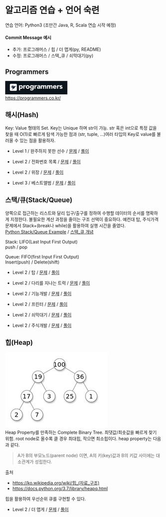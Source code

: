 # 알고리즘 연습 + 언어 숙련

연습 언어: Python3 (조만간 Java, R, Scala 연습 시작 예정)

#### Commit Message 예시

- 추가: 프로그래머스 / 힙 / 더 맵게(py, README)
- 수정: 프로그래머스 / 스택_큐 / 쇠막대기(py)

## Programmers
<img src="/imgs/icon_programmers.png" width="200px" alt="icon programmers"></img><br>https://programmers.co.kr/

## 해시(Hash)
Key: Value 형태의 Set.
Key는 Unique 하며 str이 가능. str 혹은 int으로 특정 값을 찾을 때 O(1)로 빠르게 탐색 가능한 점과 (str, tuple, ...)여러 타입의 Key로 value를 불러올 수 있는 점을 활용하자.

- Level 1 / 완주하지 못한 선수 / 
[문제](https://programmers.co.kr/learn/courses/30/lessons/42576?language=python3)
/
[풀이](https://github.com/minsik-um/algorithm_practice/blob/master/programmers/hash/완주하지%20못한%20선수.py)

- Level 2 / 전화번호 목록 / 
[문제](https://programmers.co.kr/learn/courses/30/lessons/42577)
/
[풀이](https://github.com/minsik-um/algorithm_practice/blob/master/programmers/hash/전화번호%20목록.py)

- Level 2 / 위장 / 
[문제](https://programmers.co.kr/learn/courses/30/lessons/42578)
/
[풀이](https://github.com/minsik-um/algorithm_practice/blob/master/programmers/hash/위장.py)

- Level 3 / 베스트앨범 / 
[문제](https://programmers.co.kr/learn/courses/30/lessons/42579)
/
[풀이](https://github.com/minsik-um/algorithm_practice/blob/master/programmers/hash/베스트앨범.py)

## 스택/큐(Stack/Queue)
양쪽으로 접근하는 리스트와 달리 입구/출구를 정하여 수행할 데이터의 순서를 명확하게 지정한다. 불필요한 계산 과정을 줄이는 구조 선택이 중요하다. 예컨대 탑, 주식가격 문제에서 Stack+(break나 while)을 활용하여 실행 시간을 줄였다.<br>
[Python Stack/Queue Example](https://docs.python.org/3/tutorial/datastructures.html?highlight=list#using-lists-as-queues)
/
[스택_큐 개념](https://mygumi.tistory.com/357)

Stack: LIFO(Last Input First Output)<br>
push / pop

Queue: FIFO(first Input First Output)<br>
Insert(push) / Delete(shift)

- Level 2 / 탑 / 
[문제](https://programmers.co.kr/learn/courses/30/lessons/42588)
/
[풀이](https://github.com/minsik-um/algorithm_practice/blob/master/programmers/stack_queue/탑.py)

- Level 2 / 다리를 지나는 트럭 / 
[문제](https://programmers.co.kr/learn/courses/30/lessons/42583)
/
[풀이](https://github.com/minsik-um/algorithm_practice/blob/master/programmers/stack_queue/다리를%20지나는%20트럭.py)

- Level 2 / 기능개발 / 
[문제](https://programmers.co.kr/learn/courses/30/lessons/42586)
/
[풀이](https://github.com/minsik-um/algorithm_practice/blob/master/programmers/stack_queue/기능개발.py)

- Level 2 / 프린터 / 
[문제](https://programmers.co.kr/learn/courses/30/lessons/42587)
/
[풀이](https://github.com/minsik-um/algorithm_practice/blob/master/programmers/stack_queue/프린터.py)

- Level 2 / 쇠막대기 / 
[문제](https://programmers.co.kr/learn/courses/30/lessons/42585)
/
[풀이](https://github.com/minsik-um/algorithm_practice/blob/master/programmers/stack_queue/쇠막대기.py)

- Level 2 / 주식개발 / 
[문제](https://programmers.co.kr/learn/courses/30/lessons/42584)
/
[풀이](https://github.com/minsik-um/algorithm_practice/blob/master/programmers/stack_queue/주식개발.py)

## 힙(Heap)
<img src="/imgs/heap_example.png" width="330px" alt="heap example"></img><br>
Heap Property를 만족하는 Complete Binary Tree. 최댓값/최솟값을 빠르게 찾기 위함. root node로 올수록 클 경우 최대힙, 작으면 최소힙이다. heap property는 다음과 같다.
>A가 B의 부모노드(parent node) 이면, A의 키(key)값과 B의 키값 사이에는 대소관계가 성립한다.

출처
- https://ko.wikipedia.org/wiki/힙_(자료_구조)
- https://docs.python.org/3.7/library/heapq.html

힙을 활용하여 우선순위 큐를 구현할 수 있다.

- Level 2 / 더 맵게 / 
[문제](https://programmers.co.kr/learn/courses/30/lessons/42626)
/
[풀이](https://github.com/minsik-um/algorithm_practice/blob/master/programmers/stack_queue/더%20맵게.py)